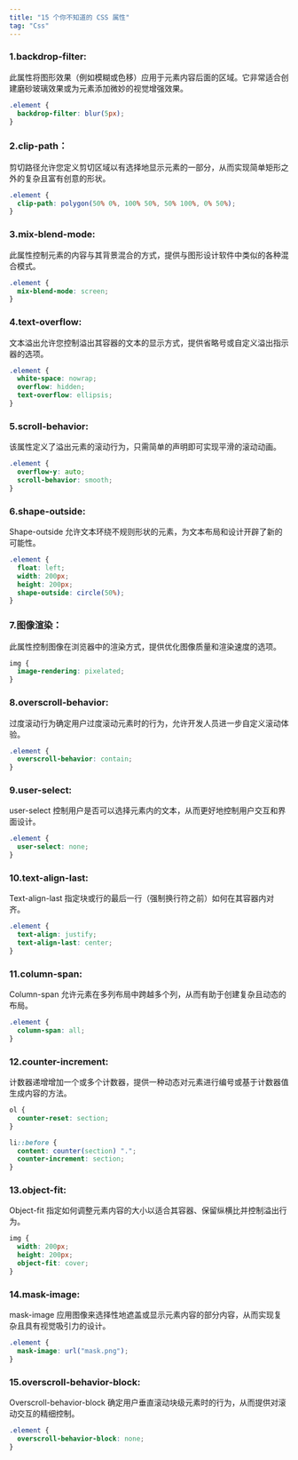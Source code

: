 ```yaml
---
title: "15 个你不知道的 CSS 属性"
tag: "Css"
---
```


### 1.backdrop-filter:

此属性将图形效果（例如模糊或色移）应用于元素内容后面的区域。它非常适合创建磨砂玻璃效果或为元素添加微妙的视觉增强效果。

```css
.element {
  backdrop-filter: blur(5px);
}
```

### 2.clip-path：

剪切路径允许您定义剪切区域以有选择地显示元素的一部分，从而实现简单矩形之外的复杂且富有创意的形状。

```css
.element {
  clip-path: polygon(50% 0%, 100% 50%, 50% 100%, 0% 50%);
}
```

### 3.mix-blend-mode:

此属性控制元素的内容与其背景混合的方式，提供与图形设计软件中类似的各种混合模式。

```css
.element {
  mix-blend-mode: screen;
}
```

### 4.text-overflow:

文本溢出允许您控制溢出其容器的文本的显示方式，提供省略号或自定义溢出指示器的选项。

```css
.element {
  white-space: nowrap;
  overflow: hidden;
  text-overflow: ellipsis;
}
```

### 5.scroll-behavior:

该属性定义了溢出元素的滚动行为，只需简单的声明即可实现平滑的滚动动画。

```css
.element {
  overflow-y: auto;
  scroll-behavior: smooth;
}
```

### 6.shape-outside:

Shape-outside 允许文本环绕不规则形状的元素，为文本布局和设计开辟了新的可能性。

```css
.element {
  float: left;
  width: 200px;
  height: 200px;
  shape-outside: circle(50%);
}
```

### 7.图像渲染：

此属性控制图像在浏览器中的渲染方式，提供优化图像质量和渲染速度的选项。

```css
img {
  image-rendering: pixelated;
}
```

### 8.overscroll-behavior:

过度滚动行为确定用户过度滚动元素时的行为，允许开发人员进一步自定义滚动体验。

```css
.element {
  overscroll-behavior: contain;
}
```

### 9.user-select:

user-select 控制用户是否可以选择元素内的文本，从而更好地控制用户交互和界面设计。

```css
.element {
  user-select: none;
}
```

### 10.text-align-last:

Text-align-last 指定块或行的最后一行（强制换行符之前）如何在其容器内对齐。

```css
.element {
  text-align: justify;
  text-align-last: center;
}
```

### 11.column-span:

Column-span 允许元素在多列布局中跨越多个列，从而有助于创建复杂且动态的布局。

```css
.element {
  column-span: all;
}
```

### 12.counter-increment:

计数器递增增加一个或多个计数器，提供一种动态对元素进行编号或基于计数器值生成内容的方法。

```css
ol {
  counter-reset: section;
}
```

```css
li::before {
  content: counter(section) ".";
  counter-increment: section;
}
```

### 13.object-fit:

Object-fit 指定如何调整元素内容的大小以适合其容器、保留纵横比并控制溢出行为。

```css
img {
  width: 200px;
  height: 200px;
  object-fit: cover;
}
```

### 14.mask-image:

mask-image 应用图像来选择性地遮盖或显示元素内容的部分内容，从而实现复杂且具有视觉吸引力的设计。

```css
.element {
  mask-image: url("mask.png");
}
```

### 15.overscroll-behavior-block:

Overscroll-behavior-block 确定用户垂直滚动块级元素时的行为，从而提供对滚动交互的精细控制。

```css
.element {
  overscroll-behavior-block: none;
}
```
